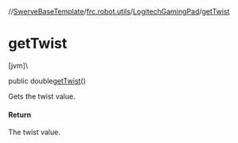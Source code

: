 //[SwerveBaseTemplate](../../../index.md)/[frc.robot.utils](../index.md)/[LogitechGamingPad](index.md)/[getTwist](get-twist.md)

# getTwist

[jvm]\

public double[getTwist](get-twist.md)()

Gets the twist value.

#### Return

The twist value.
